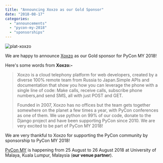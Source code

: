 ```yaml
---
title: "Announcing Xoxzo as our Gold Sponsor"
date: "2018-08-17"
categories:
  - "announcements"
  - "pycon-my-2018"
  - "sponsorships"
---
```


![plat-xoxzo](/archived-images/plat-xoxzo.jpg)

We are happy to announce [Xoxzo](https://www.xoxzo.com) as our Gold sponsor for PyCon MY 2018!

Here's some words from **Xoxzo:-**

> Xoxzo is a cloud telephony platform for web developers, created by a diverse 100% remote team from Russia to Japan.Simple APIs and documentation that show you how you can leverage the phone with a single line of code: Make calls, receive calls, subscribe phone numbers,and send SMS, all with just POST and GET.
>
> Founded in 2007, Xoxzo has no offices but the team gets together somewhere on the planet a few times a year, with PyCon conferences as one of them. We use python on 99% of our code, donate to the Django project and have been supporting PyCon since 2010. We are very excited to be part of PyCon MY 2018!

We are very thankful to Xoxzo for supporting the PyCon community by sponsorship to PyCon MY 2018!

[PyCon MY](http://pycon-my-2018.peatix.com) is happening from 25 August to 26 August 2018 at University of Malaya, Kuala Lumpur, Malaysia (**our venue partner**).

